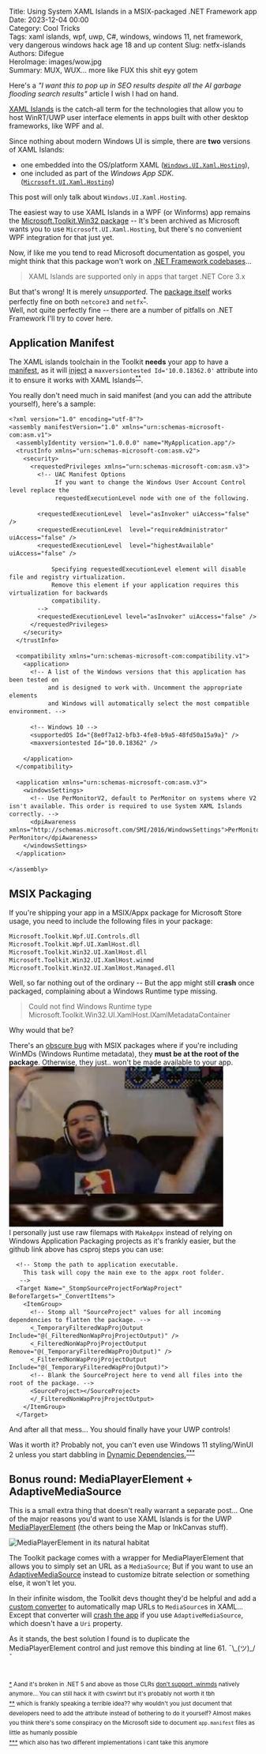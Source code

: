 Title: Using System XAML Islands in a MSIX-packaged .NET Framework app
Date: 2023-12-04 00:00  
Category: Cool Tricks  
Tags: xaml islands, wpf, uwp, C#, windows, windows 11, net framework, very dangerous windows hack age 18 and up content
Slug: netfx-islands
Authors: Difegue  
HeroImage: images/wow.jpg  
Summary: MUX, WUX... more like FUX this shit eyy gotem

Here's a _"I want this to pop up in SEO results despite all the AI garbage flooding search results"_ article I wish I had on hand.  

[XAML Islands](https://learn.microsoft.com/en-us/windows/apps/desktop/modernize/xaml-islands) is the catch-all term for the technologies that allow you to host WinRT/UWP user interface elements in apps built with other desktop frameworks, like WPF and al.  

Since nothing about modern Windows UI is simple, there are **two** versions of XAML Islands:  

  - one embedded into the OS/platform XAML ([`Windows.UI.Xaml.Hosting`](https://learn.microsoft.com/en-us/uwp/api/windows.ui.xaml.hosting?view=winrt-22621)),  
  - one included as part of the _Windows App SDK_. ([`Microsoft.UI.Xaml.Hosting`](https://learn.microsoft.com/en-us/windows/windows-app-sdk/api/winrt/microsoft.ui.xaml.hosting))  

This post will only talk about `Windows.UI.Xaml.Hosting`.  

The easiest way to use XAML Islands in a WPF (or Winforms) app remains the [Microsoft.Toolkit.Win32 package](https://github.com/CommunityToolkit/Microsoft.Toolkit.Win32) -- It's been archived as Microsoft wants you to use `Microsoft.UI.Xaml.Hosting`, but there's no convenient WPF integration for that just yet.  

Now, if like me you tend to read Microsoft documentation as gospel, you might think that this package won't work on [.NET Framework codebases](https://learn.microsoft.com/en-us/windows/apps/desktop/modernize/xaml-islands#not-supported)...  
> XAML Islands are supported only in apps that target .NET Core 3.x  

But that's wrong! It is merely _unsupported_. The [package itself](https://www.nuget.org/packages/Microsoft.Toolkit.Wpf.UI.Controls) works perfectly fine on both `netcore3` and `netfx`<sup id="ref-1">[*](#note-1)</sup>.  
Well, not quite perfectly fine -- there are a number of pitfalls on .NET Framework I'll try to cover here.  

## Application Manifest 

The XAML islands toolchain in the Toolkit **needs** your app to have a [manifest](https://learn.microsoft.com/en-us/windows/win32/sbscs/application-manifests), as it will [inject](https://github.com/CommunityToolkit/Microsoft.Toolkit.Win32/issues/258#issuecomment-721421236) a `maxversiontested Id='10.0.18362.0'` attribute into it to ensure it works with XAML Islands<sup id="ref-2">[**](#note-2)</sup>.

You really don't need much in said manifest (and you can add the attribute yourself), here's a sample:  
```
<?xml version="1.0" encoding="utf-8"?>
<assembly manifestVersion="1.0" xmlns="urn:schemas-microsoft-com:asm.v1">
  <assemblyIdentity version="1.0.0.0" name="MyApplication.app"/>
  <trustInfo xmlns="urn:schemas-microsoft-com:asm.v2">
    <security>
      <requestedPrivileges xmlns="urn:schemas-microsoft-com:asm.v3">
        <!-- UAC Manifest Options
             If you want to change the Windows User Account Control level replace the 
             requestedExecutionLevel node with one of the following.

        <requestedExecutionLevel  level="asInvoker" uiAccess="false" />
        <requestedExecutionLevel  level="requireAdministrator" uiAccess="false" />
        <requestedExecutionLevel  level="highestAvailable" uiAccess="false" />

            Specifying requestedExecutionLevel element will disable file and registry virtualization. 
            Remove this element if your application requires this virtualization for backwards
            compatibility.
        -->
        <requestedExecutionLevel level="asInvoker" uiAccess="false" />
      </requestedPrivileges>
    </security>
  </trustInfo>

  <compatibility xmlns="urn:schemas-microsoft-com:compatibility.v1">
    <application>
      <!-- A list of the Windows versions that this application has been tested on
           and is designed to work with. Uncomment the appropriate elements
           and Windows will automatically select the most compatible environment. -->

      <!-- Windows 10 -->
      <supportedOS Id="{8e0f7a12-bfb3-4fe8-b9a5-48fd50a15a9a}" />
	  <maxversiontested Id="10.0.18362" />

    </application>
  </compatibility>

  <application xmlns="urn:schemas-microsoft-com:asm.v3">
    <windowsSettings>
      <!-- Use PerMonitorV2, default to PerMonitor on systems where V2 isn't available. This order is required to use System XAML Islands correctly. -->
      <dpiAwareness xmlns="http://schemas.microsoft.com/SMI/2016/WindowsSettings">PerMonitorV2, PerMonitor</dpiAwareness>
    </windowsSettings>
  </application>

</assembly>
```

## MSIX Packaging  

If you're shipping your app in a MSIX/Appx package for Microsoft Store usage, you need to include the following files in your package:  

```
Microsoft.Toolkit.Wpf.UI.Controls.dll
Microsoft.Toolkit.Wpf.UI.XamlHost.dll
Microsoft.Toolkit.Win32.UI.XamlHost.dll
Microsoft.Toolkit.Win32.UI.XamlHost.winmd
Microsoft.Toolkit.Win32.UI.XamlHost.Managed.dll
```
Well, so far nothing out of the ordinary -- But the app might still **crash** once packaged, complaining about a Windows Runtime type missing. 
> Could not find Windows Runtime type Microsoft.Toolkit.Win32.UI.XamlHost.IXamlMetadataContainer  

Why would that be?  

There's an [obscure bug](https://github.com/dotnet/wpf/issues/1290#issuecomment-512944811) with MSIX packages where if you're including WinMDs (Windows Runtime metadata), they **must be at the root of the package**. Otherwise, they just.. won't be made available to your app.  
![wow](images/wow.jpg)  
I personally just use raw filemaps with `MakeAppx` instead of relying on Windows Application Packaging projects as it's frankly easier, but the github link above has csproj steps you can use:  

```
  <!-- Stomp the path to application executable.
    This task will copy the main exe to the appx root folder.
   -->
  <Target Name="_StompSourceProjectForWapProject" BeforeTargets="_ConvertItems">
    <ItemGroup>
      <!-- Stomp all "SourceProject" values for all incoming dependencies to flatten the package. -->
      <_TemporaryFilteredWapProjOutput Include="@(_FilteredNonWapProjProjectOutput)" />
      <_FilteredNonWapProjProjectOutput Remove="@(_TemporaryFilteredWapProjOutput)" />
      <_FilteredNonWapProjProjectOutput Include="@(_TemporaryFilteredWapProjOutput)">
      <!-- Blank the SourceProject here to vend all files into the root of the package. -->
      <SourceProject></SourceProject>
      </_FilteredNonWapProjProjectOutput>
    </ItemGroup>
  </Target>
```

And after all that mess... You should finally have your UWP controls!  

Was it worth it? Probably not, you can't even use Windows 11 styling/WinUI 2 unless you start dabbling in [Dynamic Dependencies.](https://learn.microsoft.com/en-us/windows/apps/desktop/modernize/framework-packages/use-the-dynamic-dependency-api)<sup id="ref-3">[***](#note-3)</sup>  

## Bonus round: MediaPlayerElement + AdaptiveMediaSource

This is a small extra thing that doesn't really warrant a separate post... One of the major reasons you'd want to use XAML Islands is for the UWP [MediaPlayerElement](https://learn.microsoft.com/en-us/uwp/api/windows.ui.xaml.controls.mediaplayerelement?view=winrt-22621) (the others being the Map or InkCanvas stuff).  

![MediaPlayerElement in its natural habitat](https://github.com/MicrosoftDocs/windows-dev-docs/raw/docs/hub/apps/design/controls/images/controls/mtc_double_video_inprod.png)  

The Toolkit package comes with a wrapper for MediaPlayerElement that allows you to simply set an URL as a `MediaSource`; But if you want to use an [AdaptiveMediaSource](https://learn.microsoft.com/en-us/samples/microsoft/windows-universal-samples/adaptivestreaming/) instead to customize bitrate selection or something else, it won't let you.  

In their infinite wisdom, the Toolkit devs thought they'd be helpful and add a [custom converter](https://github.com/CommunityToolkit/Microsoft.Toolkit.Win32/blob/9c1463e328a33168d0b0e7c7bea975838f35128f/Microsoft.Toolkit.Wpf.UI.Controls/MediaPlayerElement/MediaPlayerElement.cs#L61) to automatically map URLs to `MediaSource`s in XAML... Except that converter will [crash the app](https://github.com/CommunityToolkit/Microsoft.Toolkit.Win32/blob/9c1463e328a33168d0b0e7c7bea975838f35128f/Microsoft.Toolkit.Wpf.UI.Controls/MediaPlayerElement/MediaSourceConverter.cs#L25) if you use `AdaptiveMediaSource`, which doesn't have a `Uri` property.  

As it stands, the best solution I found is to duplicate the MediaPlayerElement control and just remove this binding at line 61. ¯\\\_(ツ)_/¯  

#  

<sup id="note-1">[\*](#ref-1) 
Aand it's broken in .NET 5 and above as those CLRs [don't support .winmds](https://github.com/dotnet/runtime/issues/35318) natively anymore... You can still hack it with cswinrt but it's probably not worth it tbh</sup>  
<sup id="note-2">[\*\*](#ref-2) which is frankly speaking a terrible idea?? why wouldn't you just document that developers need to add the attribute instead of bothering to do it yourself? Almost makes you think there's some conspiracy on the Microsoft side to document `app.manifest` files as little as humanly possible </sup>  
<sup id="note-3">[\*\*\*](#ref-3) which also has two different implementations i cant take this anymore </sup>  